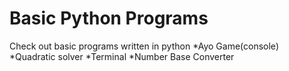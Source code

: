 # Basic Python Programs
Check out basic programs written in python
*Ayo Game(console)
*Quadratic solver
*Terminal
*Number Base Converter
